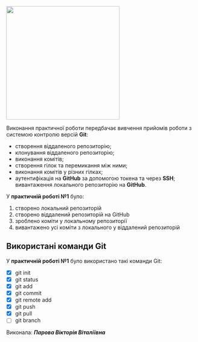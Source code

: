 <img src='https://media.ztu.edu.ua/wp-content/uploads/2020/02/Group-6-1-1536x465.png' width='300px'>

Виконання практичної роботи передбачає вивчення прийомів роботи з системою контролю версій __Git__:
+ створення віддаленого репозиторію;
+ клонування віддаленого репозиторію;
+ виконання комітів;
+ створення гілок та перемикання між ними;
+ виконання комітів у різних гілках;
+ аутентифікація на __GitHub__ за допомогою токена та через __SSH__;
 вивантаження локального репозиторію на __GitHub__.

У __практичній роботі №1__ було:

1. створено локальний репозиторій
1. створено віддалений репозиторій на GitHub
1. зроблено коміти у локальному репозиторії
1. вивантажено усі коміти з локального у віддалений репозиторій

## Використані команди Git
У __практичній роботі №1__ було використано такі команди Git:
- [x] git init
- [x] git status
- [x] git add
- [x] git commit
- [x] git remote add
- [x] git push
- [x] git pull
- [ ] git branch

Виконала: ___Парова Вікторія Віталіївна___
